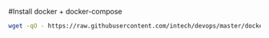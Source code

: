 #Install docker + docker-compose
```bash
wget -qO - https://raw.githubusercontent.com/intech/devops/master/docker.sh | bash
```

